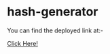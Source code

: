 # hash-generator

You can find the deployed link at:-

[ Click Here! ](https://hash-generator-tau.vercel.app/verify)
